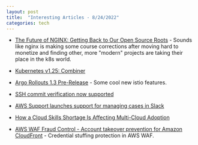 ```yaml
---
layout: post
title:  "Interesting Articles - 8/24/2022"
categories: tech
---
```

* [The Future of NGINX: Getting Back to Our Open Source Roots](https://www.nginx.com/blog/future-of-nginx-getting-back-to-open-source-roots/) - Sounds like nginx is making some course corrections after moving hard to monetize and finding other, more "modern" projects are taking their place in the k8s world.

* [Kubernetes v1.25: Combiner](https://kubernetes.io/blog/2022/08/23/kubernetes-v1-25-release/)

* [Argo Rollouts 1.3 Pre-Release](https://blog.argoproj.io/argo-rollouts-1-3-pre-release-b758c05a4cb3) - Some cool new istio features.

* [SSH commit verification now supported](https://github.blog/changelog/2022-08-23-ssh-commit-verification-now-supported/)

* [AWS Support launches support for managing cases in Slack](https://aws.amazon.com/about-aws/whats-new/2022/08/aws-support-launches-managing-cases-slack/)

* [How a Cloud Skills Shortage Is Affecting Multi-Cloud Adoption](https://www.hashicorp.com/blog/how-a-cloud-skills-shortage-is-affecting-multi-cloud-adoption)

* [AWS WAF Fraud Control - Account takeover prevention for Amazon CloudFront](https://aws.amazon.com/about-aws/whats-new/2022/08/aws-waf-fraud-control-account-takeover-prevention-cloudfront/) - Credential stuffing protection in AWS WAF.
